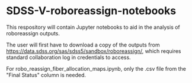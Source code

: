 # SDSS-V-roboreassign-notebooks
This respository will contain Jupyter notebooks to aid in the analysis of roboreassign outputs.

The user will first have to download a copy of the outputs from https://data.sdss.org/sas/sdss5/sandbox/roboreassign/, which requires standard collaboration log in credentials to access.

For robo_reassign_fiber_allocation_maps.ipynb, only the .csv file from the "Final Status" column is needed. 
